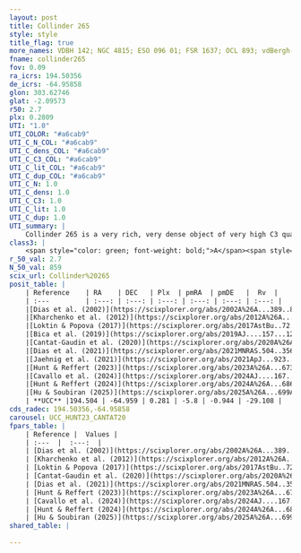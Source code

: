 ```yaml
---
layout: post
title: Collinder 265
style: style
title_flag: true
more_names: VDBH 142; NGC 4815; ESO 096 01; FSR 1637; OCL 893; vdBergh-Hagen 142; MWSC 2075
fname: collinder265
fov: 0.09
ra_icrs: 194.50356
de_icrs: -64.95858
glon: 303.62746
glat: -2.09573
r50: 2.7
plx: 0.2809
UTI: "1.0"
UTI_COLOR: "#a6cab9"
UTI_C_N_COL: "#a6cab9"
UTI_C_dens_COL: "#a6cab9"
UTI_C_C3_COL: "#a6cab9"
UTI_C_lit_COL: "#a6cab9"
UTI_C_dup_COL: "#a6cab9"
UTI_C_N: 1.0
UTI_C_dens: 1.0
UTI_C_C3: 1.0
UTI_C_lit: 1.0
UTI_C_dup: 1.0
UTI_summary: |
    Collinder 265 is a very rich, very dense object of very high C3 quality. It is very well-studied in the literature.
class3: |
    <span style="color: green; font-weight: bold;">A</span><span style="color: green; font-weight: bold;">A</span>
r_50_val: 2.7
N_50_val: 859
scix_url: Collinder%20265
posit_table: |
    | Reference    | RA    | DEC   | Plx  | pmRA  | pmDE   |  Rv  |
    | :---         | :---: | :---: | :---: | :---: | :---: | :---: |
    |[Dias et al. (2002)](https://scixplorer.org/abs/2002A%26A...389..871D) | 194.496 | -64.96 | -- | -2.7 | -2.41 | -- |
    |[Kharchenko et al. (2012)](https://scixplorer.org/abs/2012A%26A...543A.156K) | 194.505 | -64.96 | -- | -11.04 | 0.43 | -- |
    |[Loktin & Popova (2017)](https://scixplorer.org/abs/2017AstBu..72..257L) | 194.49 | -64.96 | -- | -7.87 | -2.999 | -- |
    |[Bica et al. (2019)](https://scixplorer.org/abs/2019AJ....157...12B) | 194.484 | -64.953 | -- | -- | -- | -- |
    |[Cantat-Gaudin et al. (2020)](https://scixplorer.org/abs/2020A%26A...640A...1C) | 194.499 | -64.96 | 0.261 | -5.754 | -0.964 | -- |
    |[Dias et al. (2021)](https://scixplorer.org/abs/2021MNRAS.504..356D) | 194.493 | -64.961 | 0.266 | -5.743 | -0.952 | -27.114 |
    |[Jaehnig et al. (2021)](https://scixplorer.org/abs/2021ApJ...923..129J) | 194.504 | -64.962 | 0.29 | -5.774 | -0.952 | -- |
    |[Hunt & Reffert (2023)](https://scixplorer.org/abs/2023A%26A...673A.114H) | 194.507 | -64.959 | 0.286 | -5.81 | -0.934 | -25.986 |
    |[Cavallo et al. (2024)](https://scixplorer.org/abs/2024AJ....167...12C) | 194.495 | -64.96 | 0.286 | -- | -- | -- |
    |[Hunt & Reffert (2024)](https://scixplorer.org/abs/2024A%26A...686A..42H) | 194.507 | -64.959 | 0.286 | -5.81 | -0.934 | -25.986 |
    |[Hu & Soubiran (2025)](https://scixplorer.org/abs/2025A%26A...699A.246H) | 194.495 | -64.96 | -- | -- | -- | -- |
    | **UCC** |194.504 | -64.959 | 0.281 | -5.8 | -0.944 | -29.108 | 
cds_radec: 194.50356,-64.95858
carousel: UCC_HUNT23_CANTAT20
fpars_table: |
    | Reference |  Values |
    | :---  |  :---:  |
    | [Dias et al. (2002)](https://scixplorer.org/abs/2002A%26A...389..871D) | `E(B-V)=0.808, Dist=3079.0, Age=8.369, [Fe/H]=-0.01` |
    | [Kharchenko et al. (2012)](https://scixplorer.org/abs/2012A%26A...543A.156K) | `e_bv=0.843, distance=2990, log_age=8.6` |
    | [Loktin & Popova (2017)](https://scixplorer.org/abs/2017AstBu..72..257L) | `E(B-V)=0.807, Dmod=12.422, logt=8.37` |
    | [Cantat-Gaudin et al. (2020)](https://scixplorer.org/abs/2020A%26A...640A...1C) | `AVNN=1.75, DMNN=12.59, AgeNN=8.57` |
    | [Dias et al. (2021)](https://scixplorer.org/abs/2021MNRAS.504..356D) | `Av=2.351, Dist=2669, logage=8.645, [Fe/H]=0.06` |
    | [Hunt & Reffert (2023)](https://scixplorer.org/abs/2023A%26A...673A.114H) | `AV50=2.55, diffAV50=1.872, MOD50=12.484, logAge50=8.412` |
    | [Cavallo et al. (2024)](https://scixplorer.org/abs/2024AJ....167...12C) | `AV50=2.53, dMod50=12.15, logAge50=8.76, [Fe/H]50=0.05` |
    | [Hunt & Reffert (2024)](https://scixplorer.org/abs/2024A%26A...686A..42H) | `MassJ=9456.44` |
    | [Hu & Soubiran (2025)](https://scixplorer.org/abs/2025A%26A...699A.246H) | `MA22=-0.16, MA23f=-0.34, MA23g=-0.06, MZ23=-0.24, MK24=-0.19, MF24=-0.42` |
shared_table: |
    
---
```

